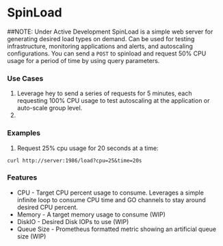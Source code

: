 # SpinLoad
##NOTE: Under Active Development
SpinLoad is a simple web server for generating desired load types on demand. Can be used for testing infrastructure, monitoring applications and 
alerts, and autoscaling configurations. You can send a `POST` to spinload and request 50% CPU usage for a period of
time by using query parameters. 

### Use Cases

1. Leverage hey to send a series of requests for 5 minutes, each requesting 100% CPU usage to test autoscaling at the
   application or auto-scale group level.
1.

### Examples

1. Request 25% cpu usage for 20 seconds at a time:
```shell
curl http://server:1986/load?cpu=25&time=20s
```

### Features
* CPU - Target CPU percent usage to consume. Leverages a simple infinite loop to consume CPU time and GO channels to
  stay around desired CPU percent. 
* Memory - A target memory usage to consume (WIP)
* DiskIO - Desired Disk IOPs to use (WIP)
* Queue Size - Prometheus formatted metric showing an artificial queue size (WIP)


